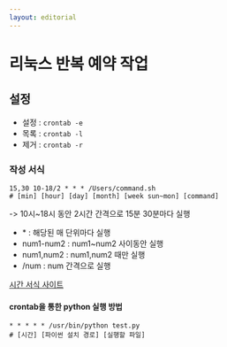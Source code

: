 ```yaml
---
layout: editorial
---
```


# 리눅스 반복 예약 작업

## 설정



* 설정 : `crontab -e`
* 목록 : `crontab -l`
* 제거 : `crontab -r`

### 작성 서식

```
15,30 10-18/2 * * * /Users/command.sh
# [min] [hour] [day] [month] [week sun~mon] [command]
```

\-> 10시\~18시 동안 2시간 간격으로 15분 30분마다 실행

* \* : 해당된 매 단위마다 실행
* num1-num2 : num1\~num2 사이동안 실행
* num1,num2 : num1,num2 때만 실행
* /num : num 간격으로 실행

[시간 서식 사이트](https://crontab.guru/)

#### crontab을 통한 python 실행 방법

```
* * * * * /usr/bin/python test.py
# [시간] [파이썬 설치 경로] [실행할 파일]
```
